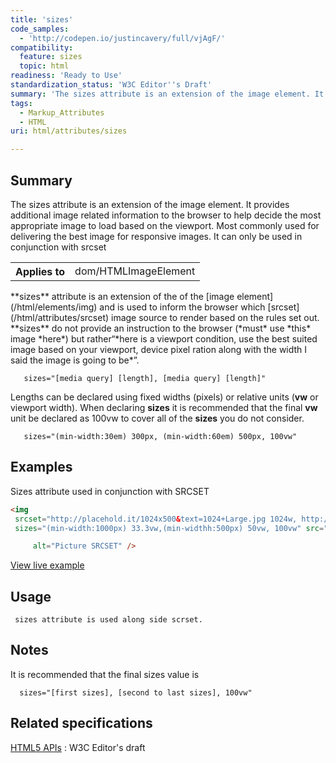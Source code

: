 ```yaml
---
title: 'sizes'
code_samples:
  - 'http://codepen.io/justincavery/full/vjAgF/'
compatibility:
  feature: sizes
  topic: html
readiness: 'Ready to Use'
standardization_status: 'W3C Editor''s Draft'
summary: 'The sizes attribute is an extension of the image element. It provides additional image related information to the browser to help decide the most appropriate image to load based on the viewport. Most commonly used for delivering the best image for responsive images. It can only be used in conjunction with srcset'
tags:
  - Markup_Attributes
  - HTML
uri: html/attributes/sizes

---
```

## Summary

The sizes attribute is an extension of the image element. It provides additional image related information to the browser to help decide the most appropriate image to load based on the viewport. Most commonly used for delivering the best image for responsive images. It can only be used in conjunction with srcset

<table class="wikitable">
<tr>
<th>
Applies to

</th>
<td>
dom/HTMLImageElement

</td>
</tr>
</table>
**sizes** attribute is an extension of the of the [image element](/html/elements/img) and is used to inform the browser which [srcset](/html/attributes/srcset) image source to render based on the rules set out. **sizes** do not provide an instruction to the browser (*must* use *this* image *here*) but rather“*here is a viewport condition, use the best suited image based on your viewport, device pixel ration along with the width I said the image is going to be*”.

       sizes="[media query] [length], [media query] [length]"

Lengths can be declared using fixed widths (pixels) or relative units (**vw** or viewport width). When declaring **sizes** it is recommended that the final **vw** unit be declared as 100vw to cover all of the **sizes** you do not consider.

       sizes="(min-width:30em) 300px, (min-width:60em) 500px, 100vw"

## Examples

Sizes attribute used in conjunction with SRCSET

``` html
<img
 srcset="http://placehold.it/1024x500&text=1024+Large.jpg 1024w, http://placehold.it/600x250&text=600+Medium.jpg 600w, http://placehold.it/300x150&text=500+Small.jpg 500w"
 sizes="(min-width:1000px) 33.3vw,(min-widthh:500px) 50vw, 100vw" src="http://placehold.it/300x150&text=Small.jpg+No+Picture+Support"

     alt="Picture SRCSET" />
```

[View live example](http://codepen.io/justincavery/full/vjAgF/)

## Usage

     sizes attribute is used along side scrset.

## Notes

It is recommended that the final sizes value is

      sizes="[first sizes], [second to last sizes], 100vw"

## Related specifications

[HTML5 APIs](http://www.w3.org/html/wg/drafts/html/master/embedded-content.html)
:   W3C Editor's draft
